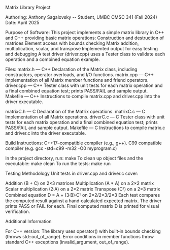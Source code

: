 Matrix Library Project

Authoring:
Anthony Sagalovsky -- Student, UMBC CMSC 341 (Fall 2024)
Date: April 2025

Purpose of Software:
This project implements a simple matrix library in C++ and C++ providing basic matrix operations:
Construction and destruction of matrices
Element access with bounds checking
Matrix addition, multiplication, scalar, and transpose
Implemented output for easy testing and debugging
A test driver (driver.cpp) uses a Tester class to validate each operation and a combined equation example.

Files:
matrix.h — C++ Declaration of the Matrix class, including constructors, operator overloads, and I/O functions.
matrix.cpp — C++ Implementation of all Matrix member functions and friend operators.
driver.cpp — C++ Tester class with unit tests for each matrix operation and a final combined equation test; prints PASS/FAIL and sample output.
Makefile — C++ Instructions to compile matrix.cpp and driver.cpp into the driver executable.

matrixC.h — C Declaration of the Matrix operations.
matrixC.c — C Implementation of all Matrix operations.
driverC.c — C Tester class with unit tests for each matrix operation and a final combined equation test; prints PASS/FAIL and sample output.
Makefile — C Instructions to compile matrix.c and driver.c into the driver executable.

Build Instructions:
C++17–compatible compiler (e.g., g++).
C99 compatible compiler (e.g. gcc -std=c99 -m32 -O0 myprogram.c)

In the project directory, run: make
To clean up object files and the executable: make clean
To run the tests: make run

Testing Methodology
Unit tests in driver.cpp and driver.c cover:

Addition (B + C) on 2×3 matrices
Multiplication (A * A) on a 2×2 matrix
Scalar multiplication (2·A) on a 2×2 matrix
Transpose (Cᵀ) on a 2×3 matrix
Combined equation D = A + (3·B)·Cᵀ on 2×2/2×3/2×3
Each test compares the computed result against a hand‑calculated expected matrix.  The driver prints PASS or FAIL for each.
Final computed matrix D is printed for visual verification.

Additional Information

For C++ version:
The library uses operator() with built‑in bounds checking (throws std::out_of_range).
Error conditions in member functions throw standard C++ exceptions (invalid_argument, out_of_range).

